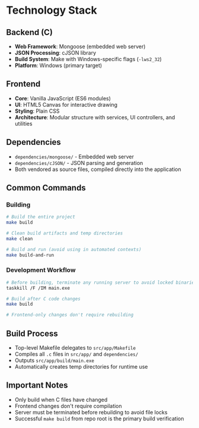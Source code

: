 # Technology Stack

## Backend (C)
- **Web Framework**: Mongoose (embedded web server)
- **JSON Processing**: cJSON library
- **Build System**: Make with Windows-specific flags (`-lws2_32`)
- **Platform**: Windows (primary target)

## Frontend
- **Core**: Vanilla JavaScript (ES6 modules)
- **UI**: HTML5 Canvas for interactive drawing
- **Styling**: Plain CSS
- **Architecture**: Modular structure with services, UI controllers, and utilities

## Dependencies
- `dependencies/mongoose/` - Embedded web server
- `dependencies/cJSON/` - JSON parsing and generation
- Both vendored as source files, compiled directly into the application

## Common Commands

### Building
```bash
# Build the entire project
make build

# Clean build artifacts and temp directories
make clean

# Build and run (avoid using in automated contexts)
make build-and-run
```

### Development Workflow
```bash
# Before building, terminate any running server to avoid locked binaries
taskkill /F /IM main.exe

# Build after C code changes
make build

# Frontend-only changes don't require rebuilding
```

## Build Process
- Top-level Makefile delegates to `src/app/Makefile`
- Compiles all `.c` files in `src/app/` and `dependencies/`
- Outputs `src/app/build/main.exe`
- Automatically creates temp directories for runtime use

## Important Notes
- Only build when C files have changed
- Frontend changes don't require compilation
- Server must be terminated before rebuilding to avoid file locks
- Successful `make build` from repo root is the primary build verification